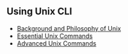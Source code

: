 ## Using Unix CLI

- [Background and Philosophy of Unix](background.md)
- [Essential Unix Commands](essentials.md)
- [Advanced Unix Commands](advanced.md)
